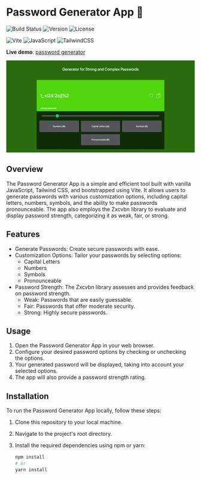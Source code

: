 # Password Generator App 🔑
![Build Status](https://img.shields.io/badge/build-passing-brightgreen)
![Version](https://img.shields.io/badge/version-v1.0-blue)
![License](https://img.shields.io/badge/license-MIT-green)

![Vite](https://img.shields.io/badge/vite-%23646CFF.svg?style=flat&logo=vite&logoColor=white)
![JavaScript](https://img.shields.io/badge/javascript-%23323330.svg?style=flat&logo=javascript&logoColor=%23F7DF1E)
![TailwindCSS](https://img.shields.io/badge/tailwindcss-%2338B2AC.svg?style=flat&logo=tailwind-css&logoColor=white)

**Live demo**: [password generator](https://complex-password-generator-app.netlify.app/)

![app-screenshot](./public/app-screenshot.png)

## Overview

The Password Generator App is a simple and efficient tool built with vanilla JavaScript, Tailwind CSS, and bootstrapped using Vite. It allows users to generate passwords with various customization options, including capital letters, numbers, symbols, and the ability to make passwords pronounceable. The app also employs the Zxcvbn library to evaluate and display password strength, categorizing it as weak, fair, or strong.

## Features

- Generate Passwords: Create secure passwords with ease.
- Customization Options: Tailor your passwords by selecting options:
  - Capital Letters
  - Numbers
  - Symbols
  - Pronounceable
- Password Strength: The Zxcvbn library assesses and provides feedback on password strength.
  - Weak: Passwords that are easily guessable.
  - Fair: Passwords that offer moderate security.
  - Strong: Highly secure passwords.

## Usage

1. Open the Password Generator App in your web browser.
2. Configure your desired password options by checking or unchecking the options.
3. Your generated password will be displayed, taking into account your selected options.
4. The app will also provide a password strength rating.

## Installation

To run the Password Generator App locally, follow these steps:

1. Clone this repository to your local machine.
2. Navigate to the project's root directory.
3. Install the required dependencies using npm or yarn:

   ```bash
   npm install
   # or
   yarn install
   ```
